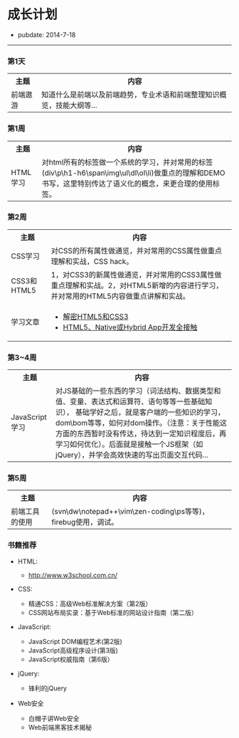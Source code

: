 # 成长计划

- pubdate: 2014-7-18

------

### 第1天

<table>
    <tr>
        <th>主题</th>
        <th>内容</th>
    </tr>
    <tr>
        <td>前端遨游</td>
        <td>知道什么是前端以及前端趋势，专业术语和前端整理知识概览，技能大纲等...</td>
    </tr>
</table>

### 第1周

<table>
    <tr>
        <th>主题</th>
        <th>内容</th>
    </tr>
    <tr>
        <td>HTML学习</td>
        <td>对html所有的标签做一个系统的学习，并对常用的标签(div\p\h1-h6\span\img\ul\dl\ol\li)做重点的理解和DEMO书写，这里特别传达了语义化的概念，来更合理的使用标签。</td>
    </tr>
</table>

### 第2周

<table>
    <tr>
        <th>主题</th>
        <th>内容</th>
    </tr>
    <tr>
        <td>CSS学习</td>
        <td>对CSS的所有属性做通览，并对常用的CSS属性做重点理解和实战，CSS hack。</td>
    </tr>
    <tr>
        <td >CSS3和HTML5</td>
        <td>1，对CSS3的新属性做通览，并对常用的CSS3属性做重点理解和实战。2，对HTML5新增的内容进行学习，并对常用的HTML5内容做重点讲解和实战。</td>
    </tr>
    <tr>
        <td >学习文章</td>
        <td>
            <ul>
                <li><a href="http://www.evernote.com/shard/s81/sh/85d4c0db-421f-46e5-a274-48f1c4acaace/8ad58e5609d8451749e20ddee86b3441" target="_blank">解密HTML5和CSS3</a></li>
                <li><a href="http://www.evernote.com/shard/s81/sh/b6f8bd46-f6df-428e-b948-1f7b5acd46d3/5929cb60b20ad03998dbf24144ee6abb" target="_blank">HTML5、Native或Hybrid App开发全接触</a></li>
            </ul>
        </td>
    </tr>
</table>

### 第3~4周

<table>
    <tr>
        <th>主题</th>
        <th>内容</th>
    </tr>
    <tr>
        <td>JavaScript学习</td>
        <td>对JS基础的一些东西的学习（词法结构、数据类型和值、变量、表达式和运算符、语句等等一些基础知识）， 基础学好之后，就是客户端的一些知识的学习，dom\bom等等，如何对dom操作。（注意：关于性能这方面的东西暂时没有传达，待达到一定知识程度后，再学习如何优化）。后面就是接触一个JS框架（如jQuery），并学会高效快速的写出页面交互代码...</td>
    </tr>
</table>

### 第5周

<table>
    <tr>
        <th>主题</th>
        <th>内容</th>
    </tr>
    <tr>
        <td>前端工具的使用</td>
        <td>(svn\dw\notepad++\vim\zen-coding\ps等等)，firebug使用，调试。</td>
    </tr>
</table>

### 书籍推荐

- HTML:
	- http://www.w3school.com.cn/

- CSS:
	- 精通CSS：高级Web标准解决方案（第2版）
	- CSS网站布局实录：基于Web标准的网站设计指南（第二版）

- JavaScript:
	- JavaScript DOM编程艺术(第2版)
	- JavaScript高级程序设计(第3版)
	- JavaScript权威指南（第6版）
	
- jQuery:
	- 锋利的jQuery

- Web安全
	- 白帽子讲Web安全
	- Web前端黑客技术揭秘

